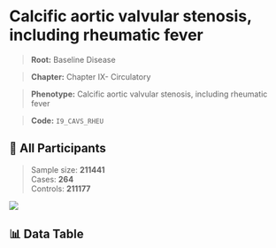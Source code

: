 # Calcific aortic valvular stenosis, including rheumatic fever

> **Root:** Baseline Disease  

> **Chapter:** Chapter IX- Circulatory  

> **Phenotype:** Calcific aortic valvular stenosis, including rheumatic fever  

> **Code:** `I9_CAVS_RHEU`

## 🧪 All Participants  
> Sample size: **211441**  
> Cases: **264**  
> Controls: **211177**
<img src="/Sensitive/Figures/ALL/Baseline/I9_CAVS_RHEU.png"/>

## 📊 Data Table
<CsvTableMRF src="/Sensitive/Data/ALL/Baseline/LG_I9_CAVS_RHEU.csv"/>

